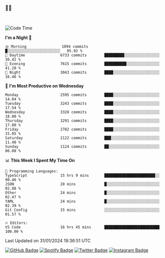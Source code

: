 ### 🤙🍺

<!-- <a href="https://github-readme-stats.vercel.app/api?username=hzak2xx&count_private=true&show_icons=true&theme=dracula">
  <img align="center" src="https://github-readme-stats.vercel.app/api?username=hzak2xx&count_private=true&show_icons=true&theme=dracula" />
</a>
</br> -->
</br>

<!--START_SECTION:waka-->
![Code Time](http://img.shields.io/badge/Code%20Time-3%2C015%20hrs%2040%20mins-blue)

**I'm a Night 🦉** 

```text
🌞 Morning                1094 commits        █░░░░░░░░░░░░░░░░░░░░░░░░   05.92 % 
🌆 Daytime                6733 commits        █████████░░░░░░░░░░░░░░░░   36.42 % 
🌃 Evening                7615 commits        ██████████░░░░░░░░░░░░░░░   41.20 % 
🌙 Night                  3043 commits        ████░░░░░░░░░░░░░░░░░░░░░   16.46 % 
```
📅 **I'm Most Productive on Wednesday** 

```text
Monday                   2595 commits        ████░░░░░░░░░░░░░░░░░░░░░   14.04 % 
Tuesday                  3243 commits        ████░░░░░░░░░░░░░░░░░░░░░   17.54 % 
Wednesday                3328 commits        ████░░░░░░░░░░░░░░░░░░░░░   18.00 % 
Thursday                 3291 commits        ████░░░░░░░░░░░░░░░░░░░░░   17.80 % 
Friday                   2782 commits        ████░░░░░░░░░░░░░░░░░░░░░   15.05 % 
Saturday                 2122 commits        ███░░░░░░░░░░░░░░░░░░░░░░   11.48 % 
Sunday                   1124 commits        ██░░░░░░░░░░░░░░░░░░░░░░░   06.08 % 
```


📊 **This Week I Spent My Time On** 

```text
💬 Programming Languages: 
TypeScript               15 hrs 9 mins       ███████████████████████░░   90.46 % 
JSON                     28 mins             █░░░░░░░░░░░░░░░░░░░░░░░░   02.88 % 
Other                    24 mins             █░░░░░░░░░░░░░░░░░░░░░░░░   02.47 % 
YAML                     24 mins             █░░░░░░░░░░░░░░░░░░░░░░░░   02.39 % 
Git Config               15 mins             ░░░░░░░░░░░░░░░░░░░░░░░░░   01.57 % 

🔥 Editors: 
VS Code                  16 hrs 45 mins      █████████████████████████   100.00 % 
```


 Last Updated on 31/01/2024 19:36:51 UTC
<!--END_SECTION:waka-->

[![GitHub Badge](https://img.shields.io/badge/GitHub-100000?style=for-the-badge&logo=github&logoColor=white)](https://github.com/hzak2xx)
[![Spotify Badge](https://img.shields.io/badge/Spotify-1ED760?&style=for-the-badge&logo=spotify&logoColor=white)](https://open.spotify.com/user/uf90s6sbbh75a1mt44clkhkvf)
[![Twitter Badge](https://img.shields.io/badge/Twitter-1DA1F2?style=for-the-badge&logo=twitter&logoColor=white)](https://twitter.com/hzak2xx)
[![Instagram Badge](https://img.shields.io/badge/Instagram-E4405F?style=for-the-badge&logo=instagram&logoColor=white)](https://www.instagram.com/hzak2xx/)

